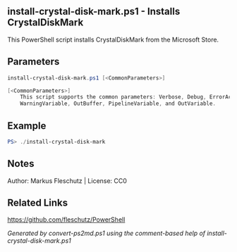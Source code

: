 ## install-crystal-disk-mark.ps1 - Installs CrystalDiskMark

This PowerShell script installs CrystalDiskMark from the Microsoft Store.

## Parameters
```powershell
install-crystal-disk-mark.ps1 [<CommonParameters>]

[<CommonParameters>]
    This script supports the common parameters: Verbose, Debug, ErrorAction, ErrorVariable, WarningAction, 
    WarningVariable, OutBuffer, PipelineVariable, and OutVariable.
```

## Example
```powershell
PS> ./install-crystal-disk-mark

```

## Notes
Author: Markus Fleschutz | License: CC0

## Related Links
https://github.com/fleschutz/PowerShell

*Generated by convert-ps2md.ps1 using the comment-based help of install-crystal-disk-mark.ps1*
